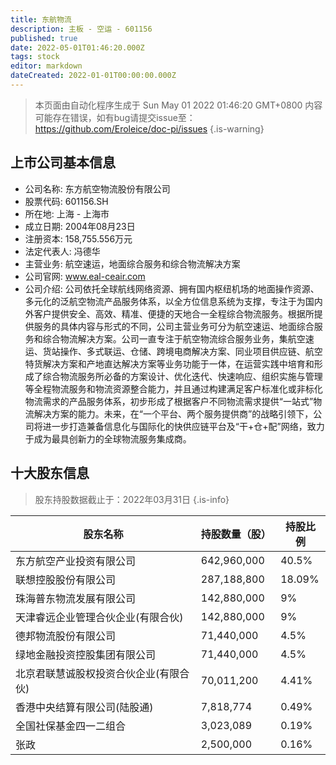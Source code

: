 ```yaml
---
title: 东航物流
description: 主板 - 空运 - 601156
published: true
date: 2022-05-01T01:46:20.000Z
tags: stock
editor: markdown
dateCreated: 2022-01-01T00:00:00.000Z
---
```


> 本页面由自动化程序生成于 Sun May 01 2022 01:46:20 GMT+0800
> 内容可能存在错误，如有bug请提交issue至：https://github.com/Eroleice/doc-pi/issues
{.is-warning}

## 上市公司基本信息
- 公司名称: 东方航空物流股份有限公司
- 股票代码: 601156.SH
- 所在地: 上海 - 上海市
- 成立日期: 2004年08月23日
- 注册资本: 158,755.556万元
- 法定代表人: 冯德华
- 主营业务: 航空速运，地面综合服务和综合物流解决方案
- 公司官网: www.eal-ceair.com
- 公司介绍: 公司依托全球航线网络资源、拥有国内枢纽机场的地面操作资源、多元化的泛航空物流产品服务体系，以全方位信息系统为支撑，专注于为国内外客户提供安全、高效、精准、便捷的天地合一全程综合物流服务。根据所提供服务的具体内容与形式的不同，公司主营业务可分为航空速运、地面综合服务和综合物流解决方案。公司一直专注于航空物流综合服务业务，集航空速运、货站操作、多式联运、仓储、跨境电商解决方案、同业项目供应链、航空特货解决方案和产地直达解决方案等业务功能于一体，在运营实践中培育和形成了综合物流服务所必备的方案设计、优化迭代、快速响应、组织实施与管理等全程物流服务和物流资源整合能力，并且通过构建满足客户标准化或非标化物流需求的产品服务体系，初步形成了根据客户不同物流需求提供“一站式”物流解决方案的能力。未来，在“一个平台、两个服务提供商”的战略引领下，公司将进一步打造兼备信息化与国际化的快供应链平台及“干+仓+配”网络，致力于成为最具创新力的全球物流服务集成商。


## 十大股东信息
> 股东持股数据截止于：2022年03月31日
{.is-info}

| 股东名称 | 持股数量（股） | 持股比例 |
| --- | --- | --- |
| 东方航空产业投资有限公司 | 642,960,000 | 40.5% |
| 联想控股股份有限公司 | 287,188,800 | 18.09% |
| 珠海普东物流发展有限公司 | 142,880,000 | 9% |
| 天津睿远企业管理合伙企业(有限合伙) | 142,880,000 | 9% |
| 德邦物流股份有限公司 | 71,440,000 | 4.5% |
| 绿地金融投资控股集团有限公司 | 71,440,000 | 4.5% |
| 北京君联慧诚股权投资合伙企业(有限合伙) | 70,011,200 | 4.41% |
| 香港中央结算有限公司(陆股通) | 7,818,774 | 0.49% |
| 全国社保基金四一二组合 | 3,023,089 | 0.19% |
| 张政 | 2,500,000 | 0.16% |




